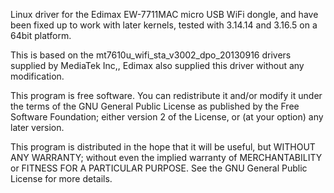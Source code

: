 Linux driver for the Edimax EW-7711MAC micro USB WiFi dongle, and have been fixed up to work with later kernels, tested with 3.14.14 and 3.16.5 on a 64bit platform.

This is based on the mt7610u_wifi_sta_v3002_dpo_20130916 drivers supplied by MediaTek Inc,, Edimax also supplied this driver without any modification.

This program is free software. You can redistribute it and/or modify it under the terms of the GNU General Public License as published by the Free Software Foundation; either version 2 of the License, or (at your option) any later version.

This program is distributed in the hope that it will be useful, but WITHOUT ANY WARRANTY; without even the implied warranty of MERCHANTABILITY or FITNESS FOR A PARTICULAR PURPOSE. See the GNU General Public License for more details.



